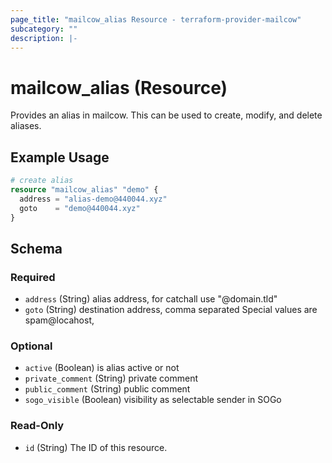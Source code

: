 ```yaml
---
page_title: "mailcow_alias Resource - terraform-provider-mailcow"
subcategory: ""
description: |-
---
```


# mailcow_alias (Resource)

Provides an alias in mailcow. This can be used to create, modify, and delete aliases.

## Example Usage
```terraform
# create alias
resource "mailcow_alias" "demo" {
  address = "alias-demo@440044.xyz"
  goto    = "demo@440044.xyz"
}
```

<!-- schema generated by tfplugindocs -->
## Schema

### Required

- `address` (String) alias address, for catchall use "@domain.tld"
- `goto` (String) destination address, comma separated
Special values are spam@locahost,

### Optional

- `active` (Boolean) is alias active or not
- `private_comment` (String) private comment
- `public_comment` (String) public comment
- `sogo_visible` (Boolean) visibility as selectable sender in SOGo

### Read-Only

- `id` (String) The ID of this resource.
